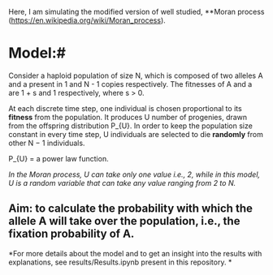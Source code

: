 Here, I am simulating the modified version of well studied, **Moran process (https://en.wikipedia.org/wiki/Moran_process).

# Model:#

Consider a haploid population of size N, which is composed of two alleles A and a present in 1 and N - 1 copies respectively. The fitnesses of A and a are 1 + s and 1 respectively, where s > 0. 

At each discrete time step, one individual is chosen proportional to its **fitness** from the population.
It produces U number of progenies, drawn from the offspring distribution P_{U}. In order to keep the population size constant in every time step, U individuals are selected to die **randomly** from other N − 1 individuals.

P_{U} = a power law function.

 *In the Moran process, U can take only one value i.e., 2, while in this model, U is a random variable that can take any value ranging from 2 to N.*

## Aim: to calculate the probability with which the allele A will take over the population, i.e., the fixation probability of A. ##

*For more details about the model and to get an insight into the results with explanations, see results/Results.ipynb present in this repository. *
